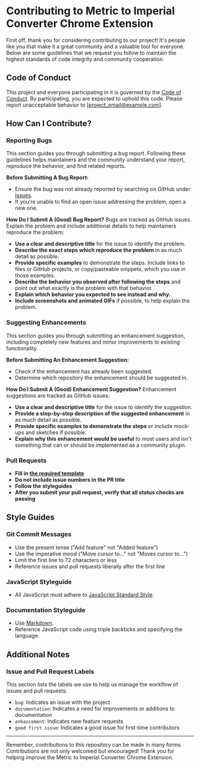 # Contributing to Metric to Imperial Converter Chrome Extension

First off, thank you for considering contributing to our project! It's people like you that make it a great community and a valuable tool for everyone. Below are some guidelines that we request you follow to maintain the highest standards of code integrity and community cooperation.

## Code of Conduct

This project and everyone participating in it is governed by the [Code of Conduct](CODE_OF_CONDUCT.md). By participating, you are expected to uphold this code. Please report unacceptable behavior to [project_email@example.com].

## How Can I Contribute?

### Reporting Bugs

This section guides you through submitting a bug report. Following these guidelines helps maintainers and the community understand your report, reproduce the behavior, and find related reports.

**Before Submitting A Bug Report:**
- Ensure the bug was not already reported by searching on GitHub under [Issues](https://github.com/your_username/your_project_name/issues).
- If you're unable to find an open issue addressing the problem, open a new one.

**How Do I Submit A (Good) Bug Report?**
Bugs are tracked as GitHub issues. Explain the problem and include additional details to help maintainers reproduce the problem:
- **Use a clear and descriptive title** for the issue to identify the problem.
- **Describe the exact steps which reproduce the problem** in as much detail as possible.
- **Provide specific examples** to demonstrate the steps. Include links to files or GitHub projects, or copy/pasteable snippets, which you use in those examples.
- **Describe the behavior you observed after following the steps** and point out what exactly is the problem with that behavior.
- **Explain which behavior you expected to see instead and why.**
- **Include screenshots and animated GIFs** if possible, to help explain the problem.

### Suggesting Enhancements

This section guides you through submitting an enhancement suggestion, including completely new features and minor improvements to existing functionality.

**Before Submitting An Enhancement Suggestion:**
- Check if the enhancement has already been suggested.
- Determine which repository the enhancement should be suggested in.

**How Do I Submit A (Good) Enhancement Suggestion?**
Enhancement suggestions are tracked as GitHub issues:
- **Use a clear and descriptive title** for the issue to identify the suggestion.
- **Provide a step-by-step description of the suggested enhancement** in as much detail as possible.
- **Provide specific examples to demonstrate the steps** or include mock-ups and sketches if possible.
- **Explain why this enhancement would be useful** to most users and isn't something that can or should be implemented as a community plugin.

### Pull Requests

- **Fill in [the required template](PULL_REQUEST_TEMPLATE.md)**
- **Do not include issue numbers in the PR title**
- **Follow the styleguides**
- **After you submit your pull request, verify that all status checks are passing**

## Style Guides

### Git Commit Messages

- Use the present tense ("Add feature" not "Added feature")
- Use the imperative mood ("Move cursor to..." not "Moves cursor to...")
- Limit the first line to 72 characters or less
- Reference issues and pull requests liberally after the first line

### JavaScript Styleguide

- All JavaScript must adhere to [JavaScript Standard Style](https://standardjs.com/).

### Documentation Styleguide

- Use [Markdown](https://guides.github.com/features/mastering-markdown/).
- Reference JavaScript code using triple backticks and specifying the language.

## Additional Notes

### Issue and Pull Request Labels

This section lists the labels we use to help us manage the workflow of issues and pull requests:

- `bug`: Indicates an issue with the project
- `documentation`: Indicates a need for improvements or additions to documentation
- `enhancement`: Indicates new feature requests
- `good first issue`: Indicates a good issue for first-time contributors

---

Remember, contributions to this repository can be made in many forms. Contributions are not only welcomed but encouraged! Thank you for helping improve the Metric to Imperial Converter Chrome Extension.
